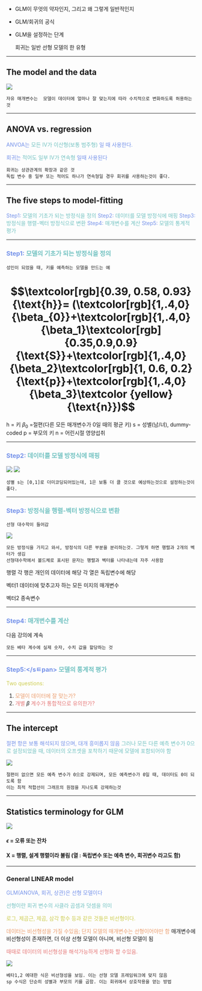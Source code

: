 - GLM이 무엇의 약자인지, 그리고 왜 그렇게 일반적인지
- GLM/회귀의 공식
- GLM을 설정하는 단계

	회귀는 일반 선형 모델의 한 유형

---
## The model and the data

![](169.Pasted%20image%2020240930091657.png)

	자유 매개변수는  모델이 데이터에 얼마나 잘 맞는지에 따라 수치적으로 변화하도록 허용하는 것

---
## ANOVA vs. regression

<span style="color:rgb(118, 147, 234)">ANVOA는 <span style="color:rgb(116, 195, 194)">모든 IV가 이산형(보통 범주형)</span> 일 때 사용한다.</span> 

<span style="color:rgb(118, 147, 234)">회귀는 <span style="color:rgb(116, 195, 194)">적어도 일부 IV가 연속형</span> 일때 사용된다</span> 

	회귀는 상관관계의 확장과 같은 것
	독립 변수 중 일부 또는 적어도 하나가 연속형일 경우 회귀를 사용하는것이 좋다.
---
## The five steps to model-fitting

<span style="color:rgb(118, 147, 234)">Step1:</span>  <span style="color:rgb(116, 195, 194)">모델의 기초가 되는 방정식을 정의</span>
<span style="color:rgb(118, 147, 234)">Step2:</span>  <span style="color:rgb(116, 195, 194)">데이터를 모델 방정식에 매핑</span>
<span style="color:rgb(118, 147, 234)">Step3:</span>  <span style="color:rgb(116, 195, 194)">방정식을 행렬-벡터 방정식으로 변환</span>
<span style="color:rgb(118, 147, 234)">Step4:</span> <span style="color:rgb(116, 195, 194)">매개변수를 계산</span>
<span style="color:rgb(118, 147, 234)">Step5:</span> <span style="color:rgb(116, 195, 194)">모델의 통계적 평가</span>

---
### <span style="color:rgb(118, 147, 234)">Step1:</span>  <span style="color:rgb(116, 195, 194)">모델의 기초가 되는 방정식을 정의</span>

	성인이 되었을 때, 키를 예측하는 모델을 만드는 예
# $$\textcolor[rgb]{0.39, 0.58, 0.93} {\text{h}}= (\textcolor[rgb]{1,.4,0}{\beta_{0}}+\textcolor[rgb]{1,.4,0}{\beta_1}\textcolor[rgb]{0.35,0.9,0.9} {\text{S}}+\textcolor[rgb]{1,.4,0}{\beta_2}\textcolor[rgb]{1, 0.6, 0.2}{\text{p}}+\textcolor[rgb]{1,.4,0}{\beta_3}\textcolor {yellow}{\text{n}})$$
h = 키
$\beta_0$ =절편(다른 모든 매개변수가 0일 때의 평균 키)
s = 성별(남/녀), dummy-coded
p = 부모의 키
n =  어린시절 영양섭취

---
### <span style="color:rgb(118, 147, 234)">Step2:</span>  <span style="color:rgb(116, 195, 194)">데이터를 모델 방정식에 매핑</span>

![](169.Pasted%20image%2020240930110701.png)
![](169.Pasted%20image%2020240930110814.png)

	성별 s는 [0,1]로 더미코딩되어있는데, 1은 보통 더 클 것으로 예상하는것으로 설정하는것이 좋다.

---
### <span style="color:rgb(118, 147, 234)">Step3:</span>  <span style="color:rgb(116, 195, 194)">방정식을 행렬-벡터 방정식으로 변환</span>

	선형 대수학이 들어감

![](169.Pasted%20image%2020240930111744.png)

	모든 방정식을 가지고 와서, 방정식의 다른 부분을 분리하는것. 그렇게 하면 행렬과 2개의 벡터가 생김
	선형대수학에서 볼드체로 표시된 문자는 행렬과 벡터를 나타내는데 자주 사용함

행렬
	각 행은 개인의 데이터에 해당
	각 열은 독립변수에 해당

벡터1
	데이터에 맞추고자 하는 모든 미지의 매개변수

벡터2
	종속변수

---
### <span style="color:rgb(118, 147, 234)">Step4:</span> <span style="color:rgb(116, 195, 194)">매개변수를 계산</span>

다음 강의에 계속

	모든 베타 계수에 실제 숫자, 수치 값을 할당하는 것

---
### <span style="color:rgb(118, 147, 234)">Step5:</sㅌpan> <span style="color:rgb(116, 195, 194)">모델의 통계적 평가</span>

<span style="color:rgb(205, 205, 81)">Two questions:</span> 
1. <span style="color:rgb(236, 158, 111)">모델이 데이터에 잘 맞는가?</span>
2. <span style="color:rgb(230, 122, 122)">개별</span> $\beta$ <span style="color:rgb(230, 122, 122)">계수가 통합적으로 유의한가?</span> 

---
## The intercept

<span style="color:rgb(118, 147, 234)">절편 항은 보통 해석되지 않으며, 대개 흥미롭지 않음</span>
<span style="color:rgb(116, 195, 194)">그러나 모든 다른 예측 변수가 0으로 설정되었을 때, 데이터의 오프셋을 포착하기 때문에 모델에 포함되어야 함</span> 

![](169.Pasted%20image%2020240930112827.png)

	절편이 없으면 모든 예측 변수가 0으로 강제되며, 모든 예측변수가 0일 때, 데이터도 0이 되도록 함
	이는 최적 적합선이 그래프의 원점을 지나도록 강제하는것

---
## Statistics terminology for GLM

![](169.Pasted%20image%2020240930113217.png)
#### $\epsilon$ = 오류 또는 잔차
#### X = 행렬, 설계 행렬이라 불림 (열 : 독립변수 또는 예측 변수, 회귀변수 라고도 함)

---
### General **LINEAR** model

<span style="color:rgb(118, 147, 234)">GLM(ANOVA, 회귀, 상관)은 선형 모델이다</span>

<span style="color:rgb(116, 195, 194)">선형이란 회귀 변수의 사클라 곱셈과 덧셈을 의미</span>

<span style="color:rgb(205, 205, 81)">로그, 제곱근, 제곱, 삼각 함수 등과 같은 것들은 비선형이다.</span> 

<span style="color:rgb(236, 158, 111)">데이터는 비선형성을 가질 수있음; 단지 모델의 매개변수는 선형이어야만 함</span> 
	매개변수에 비선형성이 존재하면, 더 이상 선형 모델이 아니며, 비선형 모델이 됨

<span style="color:rgb(230, 122, 122)">때때로 데이터의 비선형성을 해석가능하게 선형화 할 수있음.</span> 

![](169.Pasted%20image%2020240930114951.png)

	베타1,2 에대한 식은 비선형성을 보임. 이는 선형 모델 프레임워크에 맞지 않음
	sp 수식은 단순히 성별과 부모의 키를 곱함. 이는 회귀에서 상호작용을 얻는 방법